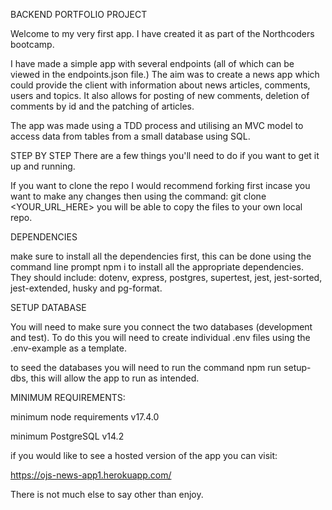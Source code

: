 BACKEND PORTFOLIO PROJECT 

Welcome to my very first app. I have created it as part of the Northcoders bootcamp. 

I have made a simple app with several endpoints (all of which can be viewed in the endpoints.json file.) The aim was to create a news app which could provide the client with information about news articles, comments, users and topics. It also allows for posting of new comments, deletion of comments by id and the patching of articles. 

The app was made using a TDD process and utilising an MVC model to access data from tables from a small database using SQL. 

STEP BY STEP
There are a few things you'll need to do if you want to get it up and running.

If you want to clone the repo I would recommend forking first incase you want to make any changes then using the command:
git clone <YOUR_URL_HERE>  you will be able to copy the files to your own local repo.

DEPENDENCIES 

make sure to install all the dependencies first, this can be done using the command line prompt npm i to install all the appropriate dependencies. They should include: dotenv, express, postgres, supertest, jest, jest-sorted, jest-extended, husky and pg-format.

SETUP DATABASE

You will need to make sure you connect the two databases (development and test).
To do this you will need to create individual .env files using the .env-example as a template.

to seed the databases you will need to run the command npm run setup-dbs, this will allow the app to run as intended. 

MINIMUM REQUIREMENTS:

minimum node requirements v17.4.0

minimum PostgreSQL v14.2

if you would like to see a hosted version of the app you can visit:

https://ojs-news-app1.herokuapp.com/

There is not much else to say other than enjoy.
